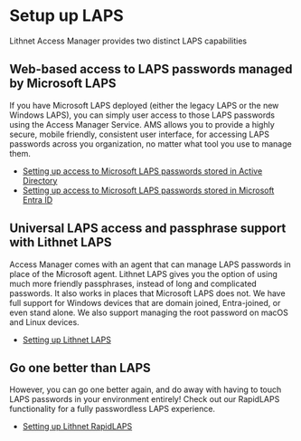 # Setup up LAPS

Lithnet Access Manager provides two distinct LAPS capabilities

## Web-based access to LAPS passwords managed by Microsoft LAPS
If you have Microsoft LAPS deployed (either the legacy LAPS or the new Windows LAPS), you can simply user access to those LAPS passwords using the Access Manager Service. AMS allows you to provide a highly secure, mobile friendly, consistent user interface, for accessing LAPS passwords across you organization, no matter what tool you use to manage them.

* [Setting up access to Microsoft LAPS passwords stored in Active Directory](setting-up-microsoft-laps.md)
* [Setting up access to Microsoft LAPS passwords stored in Microsoft Entra ID](setting-up-microsoft-laps-for-aad.md)

## Universal LAPS access and passphrase support with Lithnet LAPS
Access Manager comes with an agent that can manage LAPS passwords in place of the Microsoft agent. Lithnet LAPS gives you the option of using much more friendly passphrases, instead of long and complicated passwords. It also works in places that Microsoft LAPS does not. We have full support for Windows devices that are domain joined, Entra-joined, or even stand alone. We also support managing the root password on macOS and Linux devices.

* [Setting up Lithnet LAPS](setting-up-lithnet-laps.md)

## Go one better than LAPS
However, you can go one better again, and do away with having to touch LAPS passwords in your environment entirely! Check out our RapidLAPS functionality for a fully passwordless LAPS experience.

* [Setting up Lithnet RapidLAPS](../rapidlaps/setting-up-rapid-laps.md)